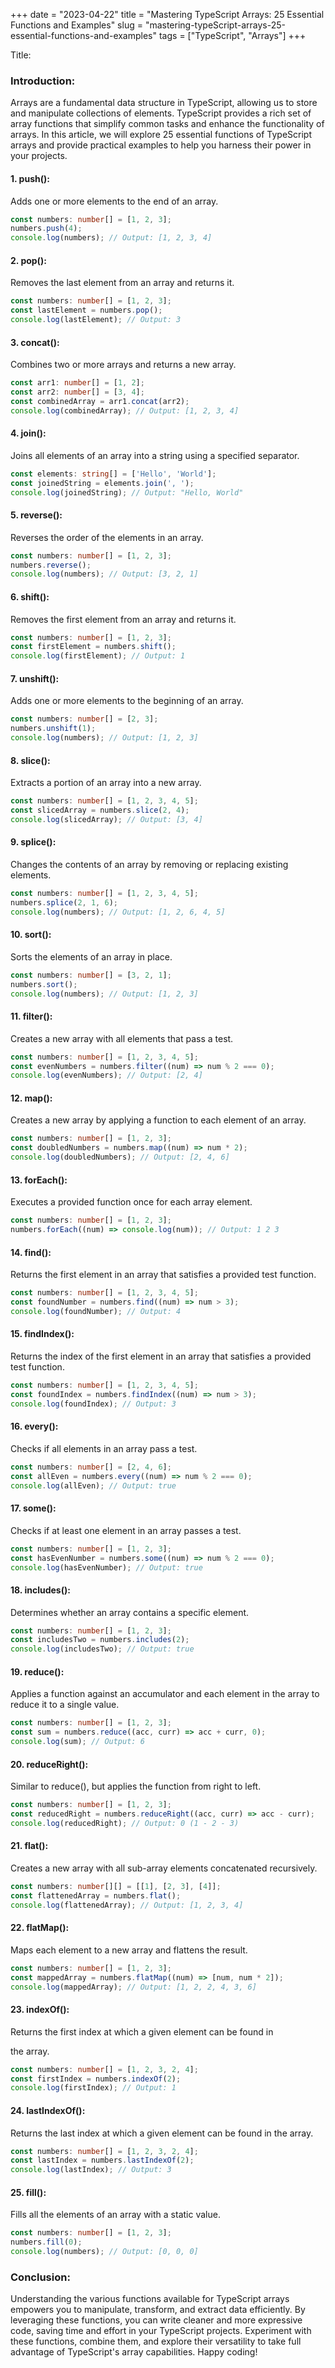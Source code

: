 +++
date = "2023-04-22"
title = "Mastering TypeScript Arrays: 25 Essential Functions and Examples"
slug = "mastering-typeScript-arrays-25-essential-functions-and-examples"
tags = ["TypeScript", "Arrays"]
+++

Title:

### Introduction:

Arrays are a fundamental data structure in TypeScript, allowing us to store and manipulate collections of elements. TypeScript provides a rich set of array functions that simplify common tasks and enhance the functionality of arrays. In this article, we will explore 25 essential functions of TypeScript arrays and provide practical examples to help you harness their power in your projects.

#### 1. push():

Adds one or more elements to the end of an array.

```typescript
const numbers: number[] = [1, 2, 3];
numbers.push(4);
console.log(numbers); // Output: [1, 2, 3, 4]
```

#### 2. pop():

Removes the last element from an array and returns it.

```typescript
const numbers: number[] = [1, 2, 3];
const lastElement = numbers.pop();
console.log(lastElement); // Output: 3
```

#### 3. concat():

Combines two or more arrays and returns a new array.

```typescript
const arr1: number[] = [1, 2];
const arr2: number[] = [3, 4];
const combinedArray = arr1.concat(arr2);
console.log(combinedArray); // Output: [1, 2, 3, 4]
```

#### 4. join():

Joins all elements of an array into a string using a specified separator.

```typescript
const elements: string[] = ['Hello', 'World'];
const joinedString = elements.join(', ');
console.log(joinedString); // Output: "Hello, World"
```

#### 5. reverse():

Reverses the order of the elements in an array.

```typescript
const numbers: number[] = [1, 2, 3];
numbers.reverse();
console.log(numbers); // Output: [3, 2, 1]
```

#### 6. shift():

Removes the first element from an array and returns it.

```typescript
const numbers: number[] = [1, 2, 3];
const firstElement = numbers.shift();
console.log(firstElement); // Output: 1
```

#### 7. unshift():

Adds one or more elements to the beginning of an array.

```typescript
const numbers: number[] = [2, 3];
numbers.unshift(1);
console.log(numbers); // Output: [1, 2, 3]
```

#### 8. slice():

Extracts a portion of an array into a new array.

```typescript
const numbers: number[] = [1, 2, 3, 4, 5];
const slicedArray = numbers.slice(2, 4);
console.log(slicedArray); // Output: [3, 4]
```

#### 9. splice():

Changes the contents of an array by removing or replacing existing elements.

```typescript
const numbers: number[] = [1, 2, 3, 4, 5];
numbers.splice(2, 1, 6);
console.log(numbers); // Output: [1, 2, 6, 4, 5]
```

#### 10. sort():

Sorts the elements of an array in place.

```typescript
const numbers: number[] = [3, 2, 1];
numbers.sort();
console.log(numbers); // Output: [1, 2, 3]
```

#### 11. filter():

Creates a new array with all elements that pass a test.

```typescript
const numbers: number[] = [1, 2, 3, 4, 5];
const evenNumbers = numbers.filter((num) => num % 2 === 0);
console.log(evenNumbers); // Output: [2, 4]
```

#### 12. map():

Creates a new array by applying a function to each element of an array.

```typescript
const numbers: number[] = [1, 2, 3];
const doubledNumbers = numbers.map((num) => num * 2);
console.log(doubledNumbers); // Output: [2, 4, 6]
```

#### 13. forEach():

Executes a provided function once for each array element.

```typescript
const numbers: number[] = [1, 2, 3];
numbers.forEach((num) => console.log(num)); // Output: 1 2 3
```

#### 14. find():

Returns the first element in an array that satisfies a provided test function.

```typescript
const numbers: number[] = [1, 2, 3, 4, 5];
const foundNumber = numbers.find((num) => num > 3);
console.log(foundNumber); // Output: 4
```

#### 15. findIndex():

Returns the index of the first element in an array that satisfies a provided test function.

```typescript
const numbers: number[] = [1, 2, 3, 4, 5];
const foundIndex = numbers.findIndex((num) => num > 3);
console.log(foundIndex); // Output: 3
```

#### 16. every():

Checks if all elements in an array pass a test.

```typescript
const numbers: number[] = [2, 4, 6];
const allEven = numbers.every((num) => num % 2 === 0);
console.log(allEven); // Output: true
```

#### 17. some():

Checks if at least one element in an array passes a test.

```typescript
const numbers: number[] = [1, 2, 3];
const hasEvenNumber = numbers.some((num) => num % 2 === 0);
console.log(hasEvenNumber); // Output: true
```

#### 18. includes():

Determines whether an array contains a specific element.

```typescript
const numbers: number[] = [1, 2, 3];
const includesTwo = numbers.includes(2);
console.log(includesTwo); // Output: true
```

#### 19. reduce():

Applies a function against an accumulator and each element in the array to reduce it to a single value.

```typescript
const numbers: number[] = [1, 2, 3];
const sum = numbers.reduce((acc, curr) => acc + curr, 0);
console.log(sum); // Output: 6
```

#### 20. reduceRight():

Similar to reduce(), but applies the function from right to left.

```typescript
const numbers: number[] = [1, 2, 3];
const reducedRight = numbers.reduceRight((acc, curr) => acc - curr);
console.log(reducedRight); // Output: 0 (1 - 2 - 3)
```

#### 21. flat():

Creates a new array with all sub-array elements concatenated recursively.

```typescript
const numbers: number[][] = [[1], [2, 3], [4]];
const flattenedArray = numbers.flat();
console.log(flattenedArray); // Output: [1, 2, 3, 4]
```

#### 22. flatMap():

Maps each element to a new array and flattens the result.

```typescript
const numbers: number[] = [1, 2, 3];
const mappedArray = numbers.flatMap((num) => [num, num * 2]);
console.log(mappedArray); // Output: [1, 2, 2, 4, 3, 6]
```

#### 23. indexOf():

Returns the first index at which a given element can be found in

the array.

```typescript
const numbers: number[] = [1, 2, 3, 2, 4];
const firstIndex = numbers.indexOf(2);
console.log(firstIndex); // Output: 1
```

#### 24. lastIndexOf():

Returns the last index at which a given element can be found in the array.

```typescript
const numbers: number[] = [1, 2, 3, 2, 4];
const lastIndex = numbers.lastIndexOf(2);
console.log(lastIndex); // Output: 3
```

#### 25. fill():

Fills all the elements of an array with a static value.

```typescript
const numbers: number[] = [1, 2, 3];
numbers.fill(0);
console.log(numbers); // Output: [0, 0, 0]
```

### Conclusion:

Understanding the various functions available for TypeScript arrays empowers you to manipulate, transform, and extract data efficiently. By leveraging these functions, you can write cleaner and more expressive code, saving time and effort in your TypeScript projects. Experiment with these functions, combine them, and explore their versatility to take full advantage of TypeScript's array capabilities. Happy coding!
